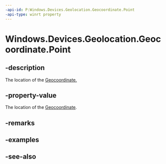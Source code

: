 ```yaml
---
-api-id: P:Windows.Devices.Geolocation.Geocoordinate.Point
-api-type: winrt property
---
```


<!-- Property syntax
public Windows.Devices.Geolocation.Geopoint Point { get; }
-->

# Windows.Devices.Geolocation.Geocoordinate.Point

## -description
The location of the [Geocoordinate.](geocoordinate.md)

## -property-value
The location of the [Geocoordinate](geocoordinate.md).

## -remarks

## -examples

## -see-also
